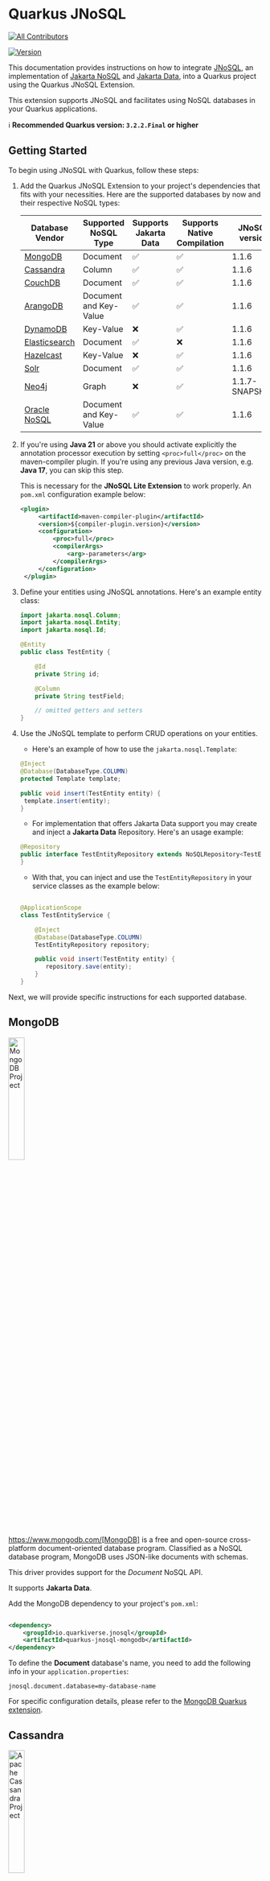 # Quarkus JNoSQL

<!-- ALL-CONTRIBUTORS-BADGE:START - Do not remove or modify this section -->
[![All Contributors](https://img.shields.io/badge/all_contributors-2-orange.svg?style=flat-square)](#contributors-)
<!-- ALL-CONTRIBUTORS-BADGE:END -->

[![Version](https://img.shields.io/maven-central/v/io.quarkiverse.jnosql/quarkus-jnosql-core?logo=apache-maven&style=flat-square)](https://search.maven.org/artifact/io.quarkiverse.jnosql/quarkus-jnosql-core)

This documentation provides instructions on how to integrate [JNoSQL](https://www.jnosql.org/), an implementation of [Jakarta NoSQL](https://jakarta.ee/specifications/nosql/) and [Jakarta Data](https://jakarta.ee/specifications/data/), into a Quarkus project using the Quarkus JNoSQL Extension. 

This extension supports JNoSQL and facilitates using NoSQL databases in your Quarkus applications.

:information_source: **Recommended Quarkus version: `3.2.2.Final` or higher**

## Getting Started

To begin using JNoSQL with Quarkus, follow these steps:

1. Add the Quarkus JNoSQL Extension to your project's dependencies that fits with your necessities. Here are the supported
   databases by now and their respective NoSQL types:

   | Database Vendor                 | Supported NoSQL Type   | Supports Jakarta Data     | Supports Native Compilation | JNoSQL version |
   |---------------------------------|------------------------|---------------------------| -------------------------- |----------------|
   | [MongoDB](#mongodb)             | Document               | ✅                         | ✅                          | 1.1.6          |
   | [Cassandra](#cassandra)         | Column                 | ✅                         | ✅                          | 1.1.6          |
   | [CouchDB](#couchdb)             | Document               | ✅                         | ✅                          | 1.1.6          |
   | [ArangoDB](#arangodb)           | Document and Key-Value | ✅                         | ✅                          | 1.1.6          |
   | [DynamoDB](#dynamodb)           | Key-Value              | ❌                         | ✅                          | 1.1.6          |
   | [Elasticsearch](#elasticsearch) | Document               | ✅                         | ❌                          | 1.1.6          |
   | [Hazelcast](#hazelcast)         | Key-Value              | ❌                         | ✅                          | 1.1.6          |
   | [Solr](#solr)                   | Document               | ✅                         | ✅                          | 1.1.6          |
   | [Neo4j](#neo4j)                 | Graph                  | ❌                          | ✅                          | 1.1.7-SNAPSHOT |
   | [Oracle NoSQL](#oracle-nosql)   | Document and Key-Value | ✅                          | ✅                          | 1.1.6          |


2. If you're using **Java 21** or above you should activate explicitly the annotation processor execution by setting `<proc>full</proc>` on the maven-compiler plugin. If you're using any previous Java version, e.g. **Java 17**, you can skip this step.
   
   This is necessary for the **JNoSQL Lite Extension** to work properly. An `pom.xml` configuration example below:

   ```xml
   <plugin>
        <artifactId>maven-compiler-plugin</artifactId>
        <version>${compiler-plugin.version}</version>
        <configuration>
            <proc>full</proc>
            <compilerArgs>
                <arg>-parameters</arg>
            </compilerArgs>
        </configuration>
    </plugin>
   ```

3. Define your entities using JNoSQL annotations. Here's an example entity class:

   ```java
   import jakarta.nosql.Column;
   import jakarta.nosql.Entity;
   import jakarta.nosql.Id;

   @Entity
   public class TestEntity {

       @Id
       private String id;

       @Column
       private String testField;
   
       // omitted getters and setters
   }
   ```

4. Use the JNoSQL template to perform CRUD operations on your entities.

   * Here's an example of how to use the `jakarta.nosql.Template`:
   
   ```java
   @Inject
   @Database(DatabaseType.COLUMN)
   protected Template template;

   public void insert(TestEntity entity) {
    template.insert(entity);
   }
   ```
   
   * For implementation that offers Jakarta Data support you may create and inject a **Jakarta Data** Repository. Here's an usage example:

   ```java
   @Repository
   public interface TestEntityRepository extends NoSQLRepository<TestEntity, String> {
   }
   ```

   * With that, you can inject and use the `TestEntityRepository` in your service classes as the example below: 

   ```java
   
   @ApplicationScope
   class TestEntityService {
   
       @Inject
       @Database(DatabaseType.COLUMN)
       TestEntityRepository repository;
   
       public void insert(TestEntity entity) {
          repository.save(entity);
       }
   }
   ```

Next, we will provide specific instructions for each supported database.

## MongoDB

<img src="https://jnosql.github.io/img/logos/mongodb.png" alt="MongoDB Project" align="center" width="25%" height="25%"/>

https://www.mongodb.com/[MongoDB] is a free and open-source cross-platform document-oriented database program.
Classified as a NoSQL database program, MongoDB uses JSON-like documents with schemas.

This driver provides support for the *Document* NoSQL API.

It supports **Jakarta Data**.

Add the MongoDB dependency to your project's `pom.xml`:

```xml

<dependency>
    <groupId>io.quarkiverse.jnosql</groupId>
    <artifactId>quarkus-jnosql-mongodb</artifactId>
</dependency>
```

To define the **Document** database's name, you need to add the following info in your `application.properties`:

```properties
jnosql.document.database=my-database-name
```

For specific configuration details, please refer to the [MongoDB Quarkus extension](https://quarkus.io/guides/mongodb).

## Cassandra

<img src="https://jnosql.github.io/img/logos/cassandra.png" alt="Apache Cassandra Project" align="center" width="25%" height="25%"/>

[Apache Cassandra](https://cassandra.apache.org/) is a free and open-source distributed database management system designed to handle large amounts of data across many commodity servers, providing high availability with no single point of failure.

This driver provides support for the *Column* NoSQL API.

It supports **Jakarta Data**.

Add the Cassandra dependency to your project's `pom.xml`:

```xml

<dependency>
    <groupId>io.quarkiverse.jnosql</groupId>
    <artifactId>quarkus-jnosql-cassandra</artifactId>
</dependency>
```

To define the **Column** database's name, you need to add the following info in your `application.properties`:

```properties
jnosql.column.database=my-database-name
```

Please refer to the [Cassandra Quarkus extension](https://quarkus.io/guides/cassandra) for specific configuration
details.

## ArangoDB

<img src="https://jnosql.github.io/img/logos/ArangoDB.png" alt="ArangoDB Project" align="center" width="25%" height="25%" />

[ArangoDB](https://www.arangodb.com/) is a native multi-model database with flexible data models for documents, graphs,
and key-values.
Build high performance applications using a convenient SQL-like query language or JavaScript extensions.

This extension offers support for **Document** and **Key-Value** types. Also, it provides support for **Jakarta Data** for Document NoSQL Entities.

Add the ArangoDB dependency to your project's `pom.xml`:

```xml

<dependency>
    <groupId>io.quarkiverse.jnosql</groupId>
    <artifactId>quarkus-jnosql-arangodb</artifactId>
    <version>${quarkus-jnosql.version}</version>
</dependency>
```

To define the **Key-Value** database's name, you need to add the following info in your `application.properties`:

```properties
jnosql.keyvalue.database=my-database-name
```

To define the **Document** database's name, you need to add the following info in your `application.properties`:

```properties
jnosql.document.database=my-database-name
```

For specific configuration details, please refer to
the [ArangoDB JNoSQL driver](https://github.com/eclipse/jnosql-databases#arangodb).

## DynamoDB

<img src="https://user-images.githubusercontent.com/6509926/70553550-f033b980-1b40-11ea-9192-759b3b1053b3.png" align="center" width="25%" height="25%"/>

[Amazon DynamoDB](https://aws.amazon.com/dynamodb/) is a fully managed, serverless, key-value and document NoSQL database designed to run high-performance applications at any scale. DynamoDB offers built-in security, continuous backups, automated multi-Region replication, in-memory caching, and data import and export tools.

This driver has support for two NoSQL API types: *Key-Value*.

Add the DynamoDB dependency to your project's `pom.xml`:

```xml

<dependency>
    <groupId>io.quarkiverse.jnosql</groupId>
    <artifactId>quarkus-jnosql-dynamodb</artifactId>
</dependency>
```

To define the **Key-Value** database's name, you need to add the following info in your `application.properties`:

```properties
jnosql.keyvalue.database=my-database-name
```

Please refer to
the [DynamoDB Quarkiverse extension](https://quarkiverse.github.io/quarkiverse-docs/quarkus-amazon-services/dev/amazon-dynamodb.html)
for specific configuration details.

## Hazelcast

<img src="https://jnosql.github.io/img/logos/hazelcast.svg" alt="Hazelcast Project" align="center" width="25%" height="25%"/>

[Hazelcast](https://hazelcast.com/) is an open source in-memory data grid based on Java.

This driver provides support for the *Key-Value* NoSQL API.

Add the Hazelcast dependency to your project's `pom.xml`:

```xml

<dependency>
    <groupId>io.quarkiverse.jnosql</groupId>
    <artifactId>quarkus-jnosql-hazelcast</artifactId>
</dependency>
```

To define the **Key-Value** database's name, you need to add the following info in your `application.properties`:

```properties
jnosql.keyvalue.database=my-database-name
```

Please refer to the [Quarkus Hazelcast extension](https://github.com/hazelcast/quarkus-hazelcast-client) for specific
configuration details.

## CouchDB

<img src="https://www.jnosql.org/img/logos/couchdb.png" alt="CouchDB" align="center" width="25%" height="25%"/>

The [CouchDB](https://couchdb.apache.org/) driver provides an API integration between Java and the database through a standard communication level.

This driver provides support for the *Document* NoSQL API.

It supports **Jakarta Data**.

Add the CouchDB dependency to your project's `pom.xml`:

```xml

<dependency>
    <groupId>io.quarkiverse.jnosql</groupId>
    <artifactId>quarkus-jnosql-couchdb</artifactId>
</dependency>
```

To define the **Document** database's name, you need to add the following info in your `application.properties`:

```properties
jnosql.document.database=my-database-name
```

For specific configuration details, please refer to
the [CouchDB JNoSQL driver](https://github.com/eclipse/jnosql-databases#couchdb).

## Elasticsearch

<img src="https://jnosql.github.io/img/logos/elastic.svg" alt="Elasticsearch Project" align="center" width="25%" height="25%"/>

[Elasticsearch](https://www.elastic.co/) is a search engine based on Lucene.  
It provides a distributed, multitenant-capable full-text search engine with an HTTP web interface and schema-free JSON documents.  
Elasticsearch is developed in Java and is released as open source under the terms of the Apache License. Elasticsearch is the most popular enterprise search engine followed by Apache Solr, also based on Lucene.

This driver provides support for the *Document* NoSQL API.

It supports **Jakarta Data**.

:information_source: **It does not support native compilation, unfortunately.**

Add the Elasticsearch dependency to your project's `pom.xml`:

```xml

<dependency>
    <groupId>io.quarkiverse.jnosql</groupId>
    <artifactId>quarkus-jnosql-elasticsearch</artifactId>
</dependency>
```

To define the **Document** database's name, you need to add the following info in your `application.properties`:

```properties
jnosql.document.database=my-database-name
```
Please refer to
the [Elasticsearch Quarkus extension](https://quarkus.io/guides/elasticsearch#using-the-elasticsearch-java-client) for
specific configuration details.

## Solr

<img src="https://jnosql.github.io/img/logos/solr.svg" alt="Apache Solr Project" align="center" width="20%" height="20%"/>

[Solr](https://solr.apache.org/) is an open-source enterprise-search platform, written in Java, from the Apache Lucene project.
Its major features include full-text search, hit highlighting, faceted search, real-time indexing, dynamic clustering, database integration, NoSQL features and rich document (e.g., Word, PDF) handling.
Providing distributed search and index replication, Solr is designed for scalability and fault tolerance.
Solr is widely used for enterprise search and analytics use cases and has an active development community and regular releases.

This driver provides support for the *Document* NoSQL API.

It supports **Jakarta Data**.

Add the Quarkus JNoSQL Solr dependency to your project's `pom.xml`:

```xml

<dependency>
    <groupId>io.quarkiverse.jnosql</groupId>
    <artifactId>quarkus-jnosql-solr</artifactId>
</dependency>
```

For specific configuration details, please refer to
the [Solr JNoSQL driver](https://github.com/eclipse/jnosql-databases#solr).


## Neo4j

<img src="https://jnosql.github.io/img/logos/neo4j.png" alt="Neo4J Project" align="center" width="25%" height="25%"/>

[Neo4J](https://neo4j.com/) is a highly scalable, native graph database designed to manage complex relationships in data. It enables developers to build applications that leverage the power of graph traversal, pattern matching, and high-performance querying using the **Cypher** query language.

This API provides support for **Graph** database operations, including entity persistence, query execution via Cypher, and relationship traversal.

:information_source: This extension is using the **org.eclipse.jnosql.databases:jnosql-neo4j:1.1.7-SNAPSHOT**

Add the Quarkus JNoSQL Neo4j dependency to your project's `pom.xml`:

```xml

<dependency>
    <groupId>io.quarkiverse.jnosql</groupId>
    <artifactId>quarkus-jnosql-neo4j</artifactId>
</dependency>
```

Now, you can use the `org.eclipse.jnosql.mapping.graph.GraphTemplate`, a `jakarta.nosql.Template` specialized interface, to perform CRUD operations on your entities.

* Here's an example of how to use the `jakarta.nosql.Template`:

  ```java
  @Inject
  @Database(DatabaseType.GRAPH)
  protected GraphTemplate template;

  public void insert(TestEntity entity) {
   template.insert(entity);
  }
  ```

To use the **org.eclipse.jnosql.databases:jnosql-neo4j:1.1.7-SNAPSHOT** API, you need to add the following repositories to your `pom.xml` or to your `$HOME/.m2/settings.xml`:

```xml
    <repositories>
        <repository>
            <id>jakarta.sonatype.org-snapshot</id>
            <url>https://jakarta.oss.sonatype.org/content/repositories/snapshots/</url>
            <releases>
                <enabled>false</enabled>
            </releases>
            <snapshots>
                <enabled>true</enabled>
            </snapshots>
        </repository>
        <repository>
            <id>oss.sonatype.org-snapshot</id>
            <url>https://oss.sonatype.org/content/repositories/snapshots</url>
            <releases>
                <enabled>false</enabled>
            </releases>
            <snapshots>
                <enabled>true</enabled>
            </snapshots>
        </repository>
    </repositories>
```


For specific configuration details, please refer to the [Quarkus Neo4j extension](https://docs.quarkiverse.io/quarkus-neo4j/dev/index.html).

## Oracle NoSQL

<img src="https://jnosql.github.io/img/logos/oracle.png" alt="Oracle NoSQL Project" align="center" width="25%" height="25%"/>

[Oracle NoSQL Database](https://www.oracle.com/database/nosql/technologies/nosql/) is a versatile multi-model database offering flexible data models for documents, graphs, and key-value pairs. It empowers developers to build high-performance applications using a user-friendly SQL-like query language or JavaScript extensions.

This API provides support for *Document* and *Key-Value* data types.

It supports **Jakarta Data**.

Add the Quarkus JNoSQL Oracle NoSQL dependency to your project's `pom.xml`:

```xml

<dependency>
    <groupId>io.quarkiverse.jnosql</groupId>
    <artifactId>quarkus-jnosql-oracle-nosql</artifactId>
</dependency>
```

For specific configuration details, please refer to
the [Oracle NoSQL JNoSQL driver](https://github.com/eclipse/jnosql-databases#oracle-nosql).


## Contributors ✨

Thanks to these wonderful people ([emoji key](https://allcontributors.org/docs/en/emoji-key)) for their contributions:

<!-- ALL-CONTRIBUTORS-LIST:START - Do not remove or modify this section -->
<!-- prettier-ignore-start -->
<!-- markdownlint-disable -->
<table>
  <tbody>
    <tr>
      <td align="center" valign="top" width="14.28%"><a href="https://github.com/amoscatelli"><img src="https://avatars.githubusercontent.com/u/16684470?v=4?s=100" width="100px;" alt="amoscatelli"/><br /><sub><b>amoscatelli</b></sub></a><br /><a href="https://github.com/quarkiverse/quarkus-jnosql/commits?author=amoscatelli" title="Code">💻</a> <a href="#maintenance-amoscatelli" title="Maintenance">🚧</a></td>
      <td align="center" valign="top" width="14.28%"><a href="https://otaviojava.com/"><img src="https://avatars.githubusercontent.com/u/863011?v=4?s=100" width="100px;" alt="Otávio Santana"/><br /><sub><b>Otávio Santana</b></sub></a><br /><a href="https://github.com/quarkiverse/quarkus-jnosql/commits?author=otaviojava" title="Code">💻</a></td>
    </tr>
  </tbody>
</table>

<!-- markdownlint-restore -->
<!-- prettier-ignore-end -->

<!-- ALL-CONTRIBUTORS-LIST:END -->

This project follows the [all-contributors](https://github.com/all-contributors/all-contributors) specification.
Contributions of any kind are welcome!

